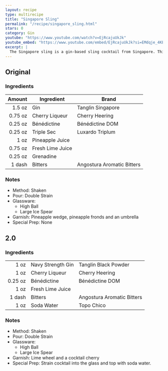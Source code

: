 ```yaml
---
layout: recipe
type: multirecipe
title: "Singapore Sling"
permalink: "/recipe/singapore_sling.html"
stars: 0
category: Gin
youtube: "https://www.youtube.com/watch?v=EjRcajuUkJk"
youtube_embed: "https://www.youtube.com/embed/EjRcajuUkJk?si=EMdqje_4KECcUOJA"
excerpt: |
  The Singapore sling is a gin-based sling cocktail from Singapore. This long drink was reputed to have been developed in 1915 by Ngiam Tong Boon, a bartender at the Long Bar in Raffles Hotel, Singapore.
---
```


<div class="subrecipe" markdown="1">

## Original

### Ingredients

| Amount  | Ingredient               | Brand        |
| ------: | ---------------- | -------------------------- |
|  1.5 oz | Gin              | Tanglin Singapore          |
| 0.75 oz | Cherry Liqueur   | Cherry Heering             |
| 0.25 oz | Bénédictine      | Bénédictine DOM            |
| 0.25 oz | Triple Sec       | Luxardo Triplum            |
|    1 oz | Pineapple Juice  |                            |
| 0.75 oz | Fresh Lime Juice |                            |
| 0.25 oz | Grenadine        |                            |
|  1 dash | Bitters          | Angostura Aromatic Bitters |

### Notes

- Method: Shaken
- Pour: Double Strain
- Glassware:
  - High Ball
  - Large Ice Spear
- Garnish: Pineapple wedge, pineapple fronds and an umbrella
- Special Prep: None

</div>
<div class="subrecipe" markdown="1">

## 2.0

### Ingredients

|         |                   |                            |
| ------: | ----------------- | -------------------------- |
|    1 oz | Navy Strength Gin | Tanglin Black Powder       |
|    1 oz | Cherry Liqueur    | Cherry Heering             |
| 0.25 oz | Bénédictine       | Bénédictine DOM            |
|    1 oz | Fresh Lime Juice  |                            |
|  1 dash | Bitters           | Angostura Aromatic Bitters |
|    1 oz | Soda Water        | Topo Chico                 |

### Notes

- Method: Shaken
- Pour: Double Strain
- Glassware:
  - High Ball
  - Large Ice Spear
- Garnish: Lime wheel and a cocktail cherry
- Special Prep: Strain cocktail into the glass and top with soda water.

</div>
